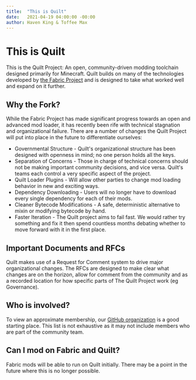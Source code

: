 ```yaml
---
title:  "This is Quilt"
date:   2021-04-19 04:00:00 -00:00
author: Haven King & Toffee Max
---
```


# This is Quilt

This is the Quilt Project: An open, community-driven modding toolchain designed primarily for Minecraft. Quilt builds on many of the technologies developed by [the Fabric Project](www.fabric.net) and is designed to take what worked well and expand on it further.

## Why the Fork?

While the Fabric Project has made significant progress towards an open and advanced mod loader, it has recently been rife with technical stagnation and organizational failure. There are a number of changes the Quilt Project will put into place in the future to differentiate ourselves: 

- Governmental Structure - Quilt's organizational structure has been designed with openness in mind; no one person holds all the keys.
- Separation of Concerns - Those in charge of technical concerns should not be making important community decisions, and vice versa. Quilt's teams each control a very specific aspect of the project.
- Quilt Loader Plugins - Will allow other parties to change mod loading behavior in new and exciting ways.
- Dependency Downloading - Users will no longer have to download every single dependency for each of their mods.
- Cleaner Bytecode Modifications - A safe, deterministic alternative to mixin or modifying bytecode by hand.
- Faster Iteration - The Quilt project aims to fail fast. We would rather try something and fix it then spend countless months debating whether to move forward with it in the first place.

## Important Documents and RFCs

Quilt makes use of a Request for Comment system to drive major organizational changes. The RFCs are designed to make clear what changes are on the horizon, allow for comment from the community and as a recorded location for how specific parts of The Quilt Project work (eg Governance). 

## Who is involved?

To view an approximate membership, our [GitHub organization](https://github.com/QuiltMC) is a good starting place. This list is not exhaustive as it may not include members who are part of the community team.

## Can I mod on Fabric and Quilt?

Fabric mods will be able to run on Quilt initially. There may be a point in the future where this is no longer possible.